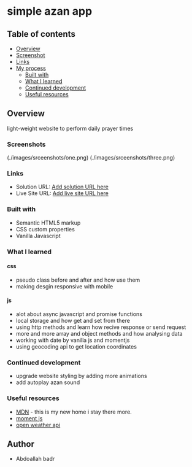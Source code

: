 # simple azan app 

## Table of contents

- [Overview](#overview)
- [Screenshot](#screenshot)
- [Links](#links)
- [My process](#my-process)
  - [Built with](#built-with)
  - [What I learned](#what-i-learned)
  - [Continued development](#continued-development)
  - [Useful resources](#useful-resources)


## Overview

light-weight website to perform daily prayer times 

### Screenshots
(./images/srceenshots/one.png)
(./images/srceenshots/three.png)

### Links

- Solution URL: [Add solution URL here](https://github.com/Abdoallah-Badr/Simple-Azan-website)
- Live Site URL: [Add live site URL here](https://abdoallah-badr.github.io/Simple-Azan-website/)

### Built with

- Semantic HTML5 markup
- CSS custom properties
- Vanilla Javascript

### What I learned

#### css

- pseudo class before and after and how use them
- making desgin responsive with mobile

#### js

- alot about async javascript and promise functions 
- local storage and how get and set from there  
- using http methods and learn how recive response or send request
- more and more array and object methods and how analysing data 
- working with date by vanilla js and momentjs
- using geocoding api to get location coordinates


### Continued development

- upgrade website styling by adding more animations 
- add autoplay azan sound 

### Useful resources

- [MDN](https://developer.mozilla.org) - this is my new home i stay there more.
- [moment js](https://momentjs.com/) 
- [open weather api](https://openweathermap.org/api/geocoding-api)

## Author

- Abdoallah badr 
